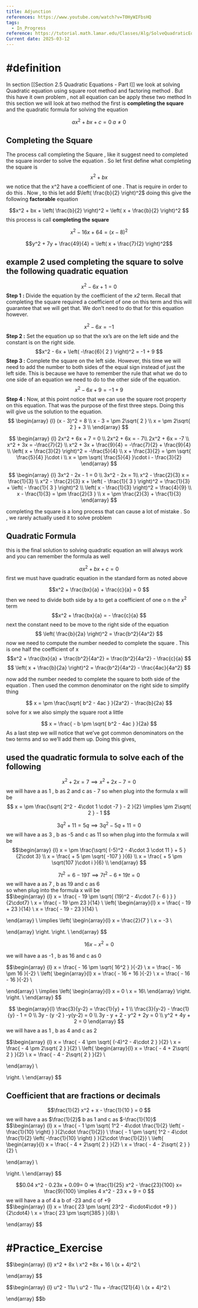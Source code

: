 ```yaml
---
title: Adjunction
references: https://www.youtube.com/watch?v=T0HyWIFbsHQ
tags:
  - In_Progress
reference: https://tutorial.math.lamar.edu/Classes/Alg/SolveQuadraticEqnsII.aspx
Current date: 2025-03-12
---
```


# #definition  
In  section  [[Section 2.5  Quadratic Equations - Part I]]  we look  at solving  Quadratic equation using square root method  and  factoring method . But this have it own  problem  ,  not all equation  can be apply these two method 
In this section  we will look at two method the first is **completing the square**  and the   quadratic  formula  for solving  the equation 

$$ax^2+bx+c=0\; a≠0$$
## Completing the Square 
The process  call completing the Square  ,  like it suggest need to  completed  the square inorder to solve the equation  .  So  let first  define what completing the square is   
$$x^2  + bx $$ 
we  notice that the  x^2  have a coefficient  of one .  That is require  in order to do this     .  Now  ,  to this let add $\left( \frac{b}{2} \right)^2$ doing this give the following **factorable**  equation  


$$x^2  + bx  +  \left( \frac{b}{2} \right)^2  =  \left( x + \frac{b}{2} \right)^2 $$ this process  is call  **completing the square** 

$$ x^2 -   16x + 64      =  ( x -   8  )^2    $$ 

$$y^2   +  7y + \frac{49}{4}  = \left( x +  \frac{7}{2} \right)^2$$ 
## example   2 used  completing the square to solve the  following  quadratic  equation 
 
$$x^2  -   6x  + 1  =  0   $$
 **Step 1** **:** Divide the equation by the coefficient of the _x2_ term. Recall that completing the square required a coefficient of one on this term and this will guarantee that we will get that. We don’t need to do that for this equation however.  

$$x^2  -   6x   =  -1     $$
**Step 2 :** Set the equation up so that the xx’s are on the left side and the constant is on the right side.
$$x^2  -   6x + \left(   -\frac{6}{ 2 } \right)^2   =  -1  +   9     $$
**Step 3 :** Complete the square on the left side. However, this time we will need to add the number to both sides of the equal sign instead of just the left side. This is because we have to remember the rule that what we do to one side of an equation we need to do to the other side of the equation.  
$$x^2  -   6x + 9  =  -1  +   9     $$
**Step 4 :** Now, at this point notice that we can use the square root property on this equation. That was the purpose of the first three steps. Doing this will give us the solution to the equation. 
$$
\begin{array}  {l} 
(x    -  3)^2  =    8   \\
 x   -   3  =  \pm  2\sqrt{ 2 }  \\
x    =    \pm  2\sqrt{ 2 }  +  3   \\
\end{array} 
     $$

	
$$
\begin{array}  {l} 
2x^2   + 6x  +  7   =  0      \\
2x^2   + 6x    =   -  7\\
2x^2   +   6x    = -7    \\
x^2   +   3x    = -\frac{7}{2}  \\
  x^2   +   3x   +   \frac{9}{4}  = -\frac{7}{2}  +   \frac{9}{4}    \\
\left( x  +  \frac{3}{2} \right)^2    =  -\frac{5}{4}     \\
  x  +  \frac{3}{2}       =  \pm \sqrt{ \frac{5}{4}     }\cdot i    \\
x =    \pm \sqrt{ \frac{5}{4}       }\cdot i       - \frac{3}{2} 
\end{array} 
     $$

		
$$
\begin{array}  {l} 
3x^2   -  2x  -    1  =  0      \\
3x^2   -  2x =    1\\
x^2     -  \frac{2}{3} x   =   \frac{1}{3}   \\
x^2     -  \frac{2}{3} x  +    \left( -  \frac{1}{ 3 } \right)^2      =   \frac{1}{3}   +    \left( -  \frac{1}{ 3 } \right)^2   \\
\left( x - \frac{1}{3}  \right)^2     =  \frac{4}{9} \\
 x - \frac{1}{3}     = \pm   \frac{2}{3  } \\
x  =    \pm \frac{2}{3} +   \frac{1}{3} 
 \end{array} 
     $$


completing  the square is a long process  that can cause a lot of mistake   .  So  , we rarely actually used it  to solve  problem   

##  Quadratic Formula 
this is the final  solution to solving quadratic equation  an will always work  and you can remember the formula as well  

$$ax^2     +    bx     + c     =  0  $$
first  we must  have quadratic  equation in the standard form as noted  above 


$$x^2     +    \frac{bx}{a}     + \frac{c}{a}     =  0  $$
 then we need to divide both side by   a  to get a coefficient  of  one o n  the $x^2$  term  
 $$x^2     +    \frac{bx}{a}    =    - \frac{c}{a}      $$
 next the constant need to be move to the right side of the equation  
$$
\left( \frac{b}{2a} \right)^2  =      \frac{b^2}{4a^2} 
$$
now we need to compute the number needed to complete  the square  .  This is one half the coefficient  of  x  
 $$x^2     +    \frac{bx}{a}  +  \frac{b^2}{4a^2}    =    \frac{b^2}{4a^2}    - \frac{c}{a}      $$
  $$  \left( x  + \frac{b}{2a} \right)^2    =    \frac{b^2}{4a^2}    - \frac{4ac}{4a^2}      $$ 
 
now add the   number needed to complete the square to both side of the equation    . Then used  the common  denominator on the right  side to simplify thing  

$$   x  =    \pm  \frac{\sqrt{ b^2 - 4ac }  }{2a^2}        - \frac{b}{2a}     $$ 
solve for x we also  simply  the square root a little 

$$   x  =    \frac{ -  b   \pm  \sqrt{ b^2 - 4ac   }     }{2a}      $$
As a last step we will notice that we’ve got common denominators on the two terms and so we’ll add them up. Doing this gives,

## used the quadratic  formula to solve  each of the following 


$$x^2   + 2x    = 7     \implies  x^2   + 2x   -7   =  0 $$ 
we will have    a as  1   ,  b  as  2 and  c  as     - 7
so when plug into the formula  x will be  
$$   x  =    \pm  \frac{\sqrt{ 2^2 - 4\cdot 1 \cdot  -7     }   -  2  }{2}    \implies  \pm 2\sqrt{ 2 }  - 1   $$




$$3q^2    + 11    = 5q     \implies  3q^2  - 5q     + 11    =    0   $$ 
we will have    a as  3   ,  b  as  -5 and  c  as    11 
so when plug into the formula  x will be  
$$\begin{array} {l}
 x  =    \pm  \frac{\sqrt{ (-5)^2 - 4\cdot 3  \cdot  11     }    +  5    }{2\cdot 3}  \\
 x  =    \frac{ +  5   \pm   \sqrt{ -107    }       }{6}      \\
x   = \frac{ +  5   \pm   \sqrt{107    }\cdot  i         }{6}    \\ 
\end{array}       $$




$$7t^2    =  6  - 19 T      \implies    7t^2   - 6  +  19 t   =    0   $$ 
we will have    a as  7   ,  b  as   19 and  c  as    6  
so when plug into the formula  x will be  
$$\begin{array} {l}
x  =      \frac{  - 19  \pm  \sqrt{ (19)^2 - 4\cdot 7 (- 6 )   }    }{2\cdot7}    \\
 x  =    \frac{ - 19  \pm    23       }{14}      \\
 \left\{
\begin{array}{l}
x   = \frac{ - 19  +    23       }{14}   \\
x  = \frac{ - 19  -     23       }{14} \\
 
\end{array} \\
\implies
\left\{
\begin{array}{l}
x   = \frac{2}{7 }  \\
x  = -3 \\

\end{array}
\right.
\right. 
  \\ 
\end{array}       $$











$$16x   -   x^2      =0   $$

we will have a as  -1  ,  b as  16 and  c as  0  

$$\begin{array} {l}
 x =    \frac{ -  16  \pm  \sqrt{ 16^2    }     }{-2}   \\
 x  =    \frac{ -  16  \pm  16    }{-2}      \\
 \left\{
\begin{array}{l}
x   = \frac{  -  16  + 16       }{-2}   \\
x  = \frac{  -  16  -   16       }{-2}  \\
 
\end{array} \\
\implies
\left\{
\begin{array}{l}
x   = 0 \\
x  = 16\\
\end{array}
\right.
\right. 
  \\ 
\end{array}       $$








$$ 
\begin{array}{l}   
\frac{3}{y-2}     =  \frac{1}{y}  + 1   \\
\frac{3}{y-2}   -  \frac{1}{y}   -  1      =    0    \\
3y   -   (y  -2  )  -y(y-2)  =  0    \\
3y  - y + 2   - y^2   + 2y   = 0  \\
y^2 +  4y    + 2  =   0   
\end{array}
  $$
  we will have  a as 1 ,  b as  4 and  c as 2  



$$\begin{array} {l}
 x  =    \frac{ -  4   \pm  \sqrt{ (-4)^2 - 4\cdot 2    }     }{2}    \\
 x  =    \frac{ -  4   \pm 2\sqrt{ 2 }     }{2}       \\
 \left\{
\begin{array}{l}
x   =  \frac{ -  4   +  2\sqrt{ 2 }     }{2}        \\
x  = \frac{ -  4   -  2\sqrt{ 2 }     }{2}    \\
 
\end{array} \\

\right. 
  \\ 
\end{array}       $$


## Coefficient that are fractions or decimals  
$$\frac{1}{2} x^2  + x  - \frac{1}{10 }   =  0    $$  we will  have a as $\frac{1}{2}$   b as  1 and c as $-\frac{1}{10}$
$$\begin{array} {l}
 x  =    \frac{ -  1   \pm  \sqrt{ 1^2 - 4\cdot  \frac{1}{2} \left( -\frac{1}{10} \right)   }     }{2\cdot  \frac{1}{2}}   \\
 \frac{ -  1   \pm  \sqrt{ 1^2 - 4\cdot  \frac{1}{2} \left( -\frac{1}{10} \right)   }     }{2\cdot  \frac{1}{2}}        \\
 \left\{
\begin{array}{l}
x   =  \frac{ -  4   +  2\sqrt{ 2 }     }{2}        \\
x  = \frac{ -  4   -  2\sqrt{ 2 }     }{2}    \\
 
\end{array} \\

\right. 
  \\ 
\end{array}       $$

$$0.04  x^2  -  0.23x    +   0.09=  0      =>  \frac{1}{25}   x^2   -  \frac{23}{100} x= \frac{9}{100}   \implies 4   x^2   - 23  x  +  9   =     0    $$
we will have a   a of  4  a b of  -23  and  c of +9    
$$\begin{array} {l}
x  =    \frac{ 23   \pm  \sqrt{ 23^2 - 4\cdot4\cdot  +9     }     }{2\cdot4}    \\
x  =    \frac{ 23   \pm  \sqrt{385    }     }{8}    \\
 
\end{array}       $$



# #Practice_Exercise   



$$\begin{array} {l}
  x^2   + 8x   \\
x^2  +8x    + 16  \\
(x   + 4)^2   \\

\end{array}       $$





$$\begin{array} {l}
  u^2  - 11u    \\
u^2   - 11u  +   -\frac{121}{4} \\
(x   + 4)^2   \\

\end{array}       $$b